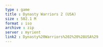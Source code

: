 ```yaml
---
type : game
title : Dynasty Warriors 2 (USA)
size : 502.1 M
format : iso
archive : zip
server : myrient
link2 : Dynasty%20Warriors%202%20%28USA%29
---
```

